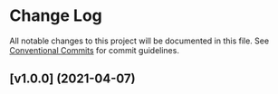 # Change Log

All notable changes to this project will be documented in this file.
See [Conventional Commits](https://conventionalcommits.org) for commit guidelines.

## [v1.0.0] (2021-04-07)
